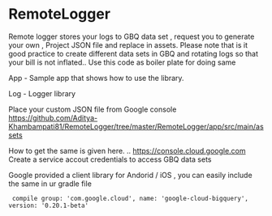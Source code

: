 # RemoteLogger
Remote logger stores your logs to GBQ data set , request you to generate your own , Project JSON file and replace in assets. 
Please note that is it good practice to create different data sets in GBQ and rotating logs so that your bill is not inflated..
Use this code as boiler plate for doing same 


App - Sample app that shows how to use the library.

Log - Logger library 

Place your custom JSON file from Google console 
https://github.com/Aditya-Khambampati81/RemoteLogger/tree/master/RemoteLogger/app/src/main/assets

How to get the same is given here. ..
https://console.cloud.google.com
Create a service accout credentials to access GBQ data sets

Google provided a client library for Andorid / iOS , you can easily include the same 
 in ur gradle file 
 
     compile group: 'com.google.cloud', name: 'google-cloud-bigquery', version: '0.20.1-beta'








